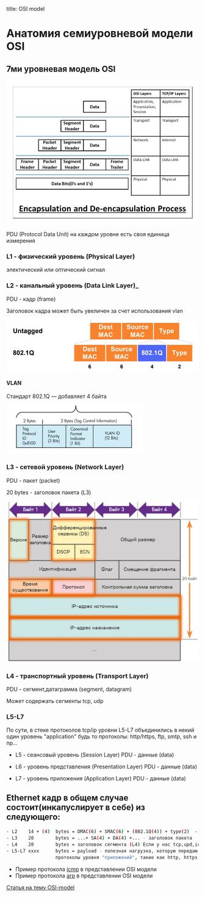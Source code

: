 title: OSI model

# Анатомия семиуровневой модели OSI

## 7ми уровневая модель OSI
![osi](img/osi.jpg)

PDU (Protocol Data Unit)
на каждом уровне есть своя единица измерения 

### L1 - физический уровень (Physical Layer)
электический или оптический сигнал

### L2 - канальный уровень (Data Link Layer)_
PDU - кадр (frame)

Заголовок кадра может быть увеличен за счет использования vlan

![frame-header](img/frame-header.jpg)

#### VLAN
Стандарт 802.1Q — добавляет 4 байта

![frame-header+dot1.q](img/802.1q.jpg)

### L3 - сетевой уровень (Network Layer)
PDU - пакет (packet)

20 bytes - заголовок пакета (L3)

![ip-header](img/ip-header.jpg)

### L4 - транспортный уровень (Transport Layer)
PDU - сегмент,датаграмма (segment, datagram)

Может содержать сегменты tcp, udp 

### L5-L7
По сути, в стеке протоколов tcp/ip уровни L5-L7 объединились в некий один уровень "application"
будь то протоколы: http/https, ftp, smtp, ssh и пр...

- L5 - сеансовый уровень     (Session Layer)
  PDU - данные (data)  

- L6 - уровень представления (Presentation Layer)
  PDU - данные (data)  

- L7 - уровень приложения    (Application Layer)
  PDU - данные (data)  


## Ethernet кадр в общем случае состоит(инкапуслирует в себе) из следующего:
```bash
- L2    14 + (4)  bytes = DMAC(6) + SMAC(6) + (802.1Q(4)) + type(2)  - заголовок кадра   
- L3    20        bytes = ...+ SA(4) + DA(4) +... - заголовок пакета 
- L4    20        bytes = заголовок сегмента (L4) Если у нас tcp,upd,icmp
- L5-L7 xxxx      bytes = payload - полезная нагрузка, которую передаю 
                  протоколы уровня "приложений", такие как http, https, ftp, smtp и пр..
```

- Пример протокола [icmp](https://icebale.readthedocs.io/en/latest/networks/protocols/ICMP/) в представлении OSI модели
- Пример протокола [arp](https://icebale.readthedocs.io/en/latest/networks/protocols/ARP/) в представлении OSI модели

[Статья на тему OSI-model](https://selectel.ru/blog/osi-for-beginners/)